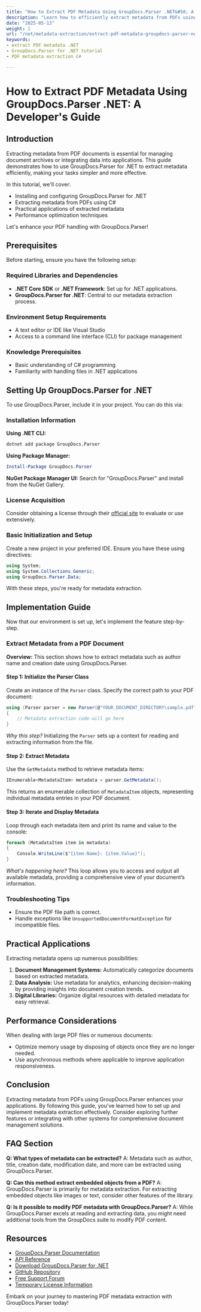 ```yaml
---
title: "How to Extract PDF Metadata Using GroupDocs.Parser .NET&#58; A Developer's Guide"
description: "Learn how to efficiently extract metadata from PDFs using GroupDocs.Parser for .NET. This guide covers setup, implementation, and practical applications."
date: "2025-05-13"
weight: 1
url: "/net/metadata-extraction/extract-pdf-metadata-groupdocs-parser-net/"
keywords:
- extract PDF metadata .NET
- GroupDocs.Parser for .NET tutorial
- PDF metadata extraction C#

---
```



# How to Extract PDF Metadata Using GroupDocs.Parser .NET: A Developer's Guide

## Introduction
Extracting metadata from PDF documents is essential for managing document archives or integrating data into applications. This guide demonstrates how to use GroupDocs.Parser for .NET to extract metadata efficiently, making your tasks simpler and more effective.

In this tutorial, we'll cover:
- Installing and configuring GroupDocs.Parser for .NET
- Extracting metadata from PDFs using C#
- Practical applications of extracted metadata
- Performance optimization techniques

Let's enhance your PDF handling with GroupDocs.Parser!

## Prerequisites
Before starting, ensure you have the following setup:

### Required Libraries and Dependencies
- **.NET Core SDK** or **.NET Framework**: Set up for .NET applications.
- **GroupDocs.Parser for .NET**: Central to our metadata extraction process.

### Environment Setup Requirements
- A text editor or IDE like Visual Studio
- Access to a command line interface (CLI) for package management

### Knowledge Prerequisites
- Basic understanding of C# programming
- Familiarity with handling files in .NET applications

## Setting Up GroupDocs.Parser for .NET
To use GroupDocs.Parser, include it in your project. You can do this via:

### Installation Information
**Using .NET CLI:**
```bash
dotnet add package GroupDocs.Parser
```

**Using Package Manager:**
```powershell
Install-Package GroupDocs.Parser
```

**NuGet Package Manager UI:**
Search for "GroupDocs.Parser" and install from the NuGet Gallery.

### License Acquisition
Consider obtaining a license through their [official site](https://purchase.groupdocs.com/temporary-license/) to evaluate or use extensively.

### Basic Initialization and Setup
Create a new project in your preferred IDE. Ensure you have these using directives:
```csharp
using System;
using System.Collections.Generic;
using GroupDocs.Parser.Data;
```
With these steps, you're ready for metadata extraction.

## Implementation Guide
Now that our environment is set up, let's implement the feature step-by-step.

### Extract Metadata from a PDF Document
**Overview:** This section shows how to extract metadata such as author name and creation date using GroupDocs.Parser.

#### Step 1: Initialize the Parser Class
Create an instance of the `Parser` class. Specify the correct path to your PDF document:
```csharp
using (Parser parser = new Parser(@"YOUR_DOCUMENT_DIRECTORY\sample.pdf"))
{
    // Metadata extraction code will go here
}
```
*Why this step?* Initializing the `Parser` sets up a context for reading and extracting information from the file.

#### Step 2: Extract Metadata
Use the `GetMetadata` method to retrieve metadata items:
```csharp
IEnumerable<MetadataItem> metadata = parser.GetMetadata();
```
This returns an enumerable collection of `MetadataItem` objects, representing individual metadata entries in your PDF document.

#### Step 3: Iterate and Display Metadata
Loop through each metadata item and print its name and value to the console:
```csharp
foreach (MetadataItem item in metadata)
{
    Console.WriteLine($"{item.Name}: {item.Value}");
}
```
*What's happening here?* This loop allows you to access and output all available metadata, providing a comprehensive view of your document’s information.

### Troubleshooting Tips
- Ensure the PDF file path is correct.
- Handle exceptions like `UnsupportedDocumentFormatException` for incompatible files.

## Practical Applications
Extracting metadata opens up numerous possibilities:
1. **Document Management Systems:** Automatically categorize documents based on extracted metadata.
2. **Data Analysis:** Use metadata for analytics, enhancing decision-making by providing insights into document creation trends.
3. **Digital Libraries:** Organize digital resources with detailed metadata for easy retrieval.

## Performance Considerations
When dealing with large PDF files or numerous documents:
- Optimize memory usage by disposing of objects once they are no longer needed.
- Use asynchronous methods where applicable to improve application responsiveness.

## Conclusion
Extracting metadata from PDFs using GroupDocs.Parser enhances your applications. By following this guide, you've learned how to set up and implement metadata extraction effectively. Consider exploring further features or integrating with other systems for comprehensive document management solutions.

## FAQ Section
**Q: What types of metadata can be extracted?**
A: Metadata such as author, title, creation date, modification date, and more can be extracted using GroupDocs.Parser.

**Q: Can this method extract embedded objects from a PDF?**
A: GroupDocs.Parser is primarily for metadata extraction. For extracting embedded objects like images or text, consider other features of the library.

**Q: Is it possible to modify PDF metadata with GroupDocs.Parser?**
A: While GroupDocs.Parser excels at reading and extracting data, you might need additional tools from the GroupDocs suite to modify PDF content.

## Resources
- [GroupDocs.Parser Documentation](https://docs.groupdocs.com/parser/net/)
- [API Reference](https://reference.groupdocs.com/parser/net)
- [Download GroupDocs.Parser for .NET](https://releases.groupdocs.com/parser/net/)
- [GitHub Repository](https://github.com/groupdocs-parser/GroupDocs.Parser-for-.NET)
- [Free Support Forum](https://forum.groupdocs.com/c/parser/10)
- [Temporary License Information](https://purchase.groupdocs.com/temporary-license/)

Embark on your journey to mastering PDF metadata extraction with GroupDocs.Parser today!

